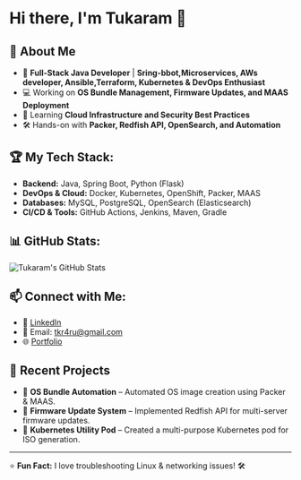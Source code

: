 # Hi there, I'm Tukaram 👋

## 🚀 About Me
- 🎯 **Full-Stack Java Developer** | **Sring-bbot,Microservices, AWs developer, Ansible,Terraform, Kubernetes & DevOps Enthusiast**
- 💻 Working on **OS Bundle Management, Firmware Updates, and MAAS Deployment**
- 🌱 Learning **Cloud Infrastructure and Security Best Practices**
- 🛠 Hands-on with **Packer, Redfish API, OpenSearch, and Automation**

## 🏆 My Tech Stack:
- **Backend:** Java, Spring Boot, Python (Flask)
- **DevOps & Cloud:** Docker, Kubernetes, OpenShift, Packer, MAAS
- **Databases:** MySQL, PostgreSQL, OpenSearch (Elasticsearch)
- **CI/CD & Tools:** GitHub Actions, Jenkins, Maven, Gradle

## 📊 GitHub Stats:
![Tukaram's GitHub Stats](https://github-readme-stats.vercel.app/api?username=tkr4ru&show_icons=true&theme=dark)

## 📫 Connect with Me:
- 🔗 [LinkedIn](https://www.linkedin.com/in/tukaram)
- 📧 Email: tkr4ru@gmail.com
- 🌐 [Portfolio]((https://www.linkedin.com/in/sabadewar-tukaram/))

## 🚀 Recent Projects
- 🔹 **OS Bundle Automation** – Automated OS image creation using Packer & MAAS.
- 🔹 **Firmware Update System** – Implemented Redfish API for multi-server firmware updates.
- 🔹 **Kubernetes Utility Pod** – Created a multi-purpose Kubernetes pod for ISO generation.

---

⭐ **Fun Fact:** I love troubleshooting Linux & networking issues! 🛠️
